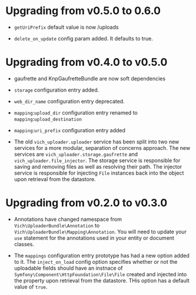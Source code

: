Upgrading from v0.5.0 to 0.6.0
===============================

- `getUriPrefix` default value is now /uploads

- `delete_on_update` config param added. It defaults to true.

Upgrading from v0.4.0 to v0.5.0
===============================

- gaufrette and KnpGaufretteBundle are now soft dependencies

- `storage` configuration entry added.

- `web_dir_name` configuration entry deprecated.

- `mapping`:`upload_dir` configuration entry renamed to `mapping`:`upload_destination`

- `mapping`:`uri_prefix` configuration entry added

- The old `vich_uploader.uploader` service has been split into two new
services for a more modular, separation of concerns approach. The new services are
`vich_uploader.storage.gaufrette` and `vich_uploader.file_injector`. The storage
service is responsible for saving and removing files as well as resolving their path.
The injector service is responsible for injecting `File` instances back into the
object upon retrieval from the datastore.


Upgrading from v0.2.0 to v0.3.0
===============================

- Annotations have changed namespace from `Vich\UploaderBundle\Annotation` to
`Vich\UploaderBundle\Mapping\Annotation`. You will need to update  your `use`
statement for the annotations used in your entity or document classes.

- The `mappings` configuration entry prototype has had a new option added to it.
The `inject_on_load` config option specifies whether or not the uploadable fields
should have an instnace of `Symfony\Component\HttpFoundation\File\File` created
and injected into the property upon retrieval from the datastore. THis option has a
default value of `true`.
